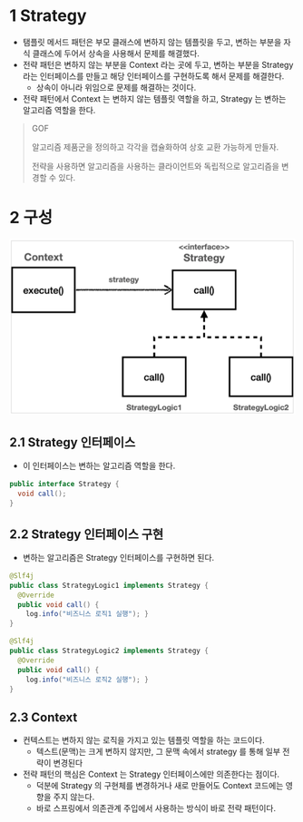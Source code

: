 # 1 Strategy

* 탬플릿 메서드 패턴은 부모 클래스에 변하지 않는 템플릿을 두고, 변하는 부분을 자식 클래스에 두어서 상속을 사용해서 문제를 해결했다.
* 전략 패턴은 변하지 않는 부분을 Context 라는 곳에 두고, 변하는 부분을 Strategy 라는 인터페이스를 만들고 해당 인터페이스를 구현하도록 해서 문제를 해결한다. 
  * 상속이 아니라 위임으로 문제를 해결하는 것이다.
* 전략 패턴에서 Context 는 변하지 않는 템플릿 역할을 하고, Strategy 는 변하는 알고리즘 역할을 한다.

> GOF
>
> 알고리즘 제품군을 정의하고 각각을 캡슐화하여 상호 교환 가능하게 만들자. 
>
> 전략을 사용하면 알고리즘을 사용하는 클라이언트와 독립적으로 알고리즘을 변경할 수 있다.



# 2 구성

![image-20211104204536362](./images/image1.png)



## 2.1 Strategy 인터페이스

* 이 인터페이스는 변하는 알고리즘 역할을 한다.

```java
public interface Strategy {
  void call();
}
```



## 2.2 Strategy 인터페이스 구현

* 변하는 알고리즘은 Strategy 인터페이스를 구현하면 된다.

```java
@Slf4j
public class StrategyLogic1 implements Strategy {
  @Override
  public void call() {
    log.info("비즈니스 로직1 실행"); }
}
```

```java
@Slf4j
public class StrategyLogic2 implements Strategy {
  @Override
  public void call() {
    log.info("비즈니스 로직2 실행"); }
}
```



## 2.3 Context

* 컨텍스트는 변하지 않는 로직을 가지고 있는 템플릿 역할을 하는 코드이다. 
  * 텍스트(문맥)는 크게 변하지 않지만, 그 문맥 속에서 strategy 를 통해 일부 전략이 변경된다
* 전략 패턴의 핵심은 Context 는 Strategy 인터페이스에만 의존한다는 점이다. 
  * 덕분에 Strategy 의 구현체를 변경하거나 새로 만들어도 Context 코드에는 영향을 주지 않는다.
  * 바로 스프링에서 의존관계 주입에서 사용하는 방식이 바로 전략 패턴이다.